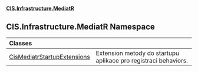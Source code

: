 #### [CIS.Infrastructure.MediatR](index.md 'index')

## CIS.Infrastructure.MediatR Namespace

| Classes | |
| :--- | :--- |
| [CisMediatrStartupExtensions](CIS.Infrastructure.MediatR.CisMediatrStartupExtensions.md 'CIS.Infrastructure.MediatR.CisMediatrStartupExtensions') | Extension metody do startupu aplikace pro registraci behaviors. |
